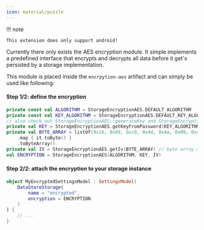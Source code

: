```yaml
---
icon: material/puzzle
---
```


!!! note

    This extension does only support android!

Currently there only exists the AES encryption module. It simple implements a predefined interface that encrypts and decrypts all data before it get's persisted by a storage implementation.

This module is placed inside the `encrpytion-aes` artifact and can simply be used like following:

#### Step 1/2: define the encryption

```kotlin
private const val ALGORITHM = StorageEncryptionAES.DEFAULT_ALGORITHM
private const val KEY_ALGORITHM = StorageEncryptionAES.DEFAULT_KEY_ALGORITHM
// also check out StorageEncryptionAES::generateKey and StorageEncryptionAES::generateIv if you need some helper functions
private val KEY = StorageEncryptionAES.getKeyFromPassword(KEY_ALGORITHM, "my key", "my salt")
private val BYTE_ARRAY = listOf(0x16, 0x09, 0xc0, 0x4d, 0x4a, 0x09, 0xd2, 0x46, 0x71, 0xcc, 0x32, 0xb7, 0xd2, 0x91, 0x8a, 0x9c)
    .map { it.toByte() }
    .toByteArray()
private val IV = StorageEncryptionAES.getIv(BYTE_ARRAY) // byte array must be 16 bytes!
val ENCRYPTION = StorageEncryptionAES(ALGORITHM, KEY, IV)
```

#### Step 2/2: attach the encryption to your storage instance

```kotlin
object MyEncryptedSettingsModel : SettingsModel(
    DataStoreStorage(
        name = "encrypted",
        encryption = ENCRYPTION
    )
) {
    // ...
}
```